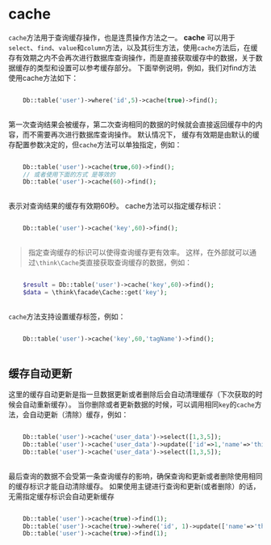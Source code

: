 # cache

`cache`方法用于查询缓存操作，也是连贯操作方法之一。
**cache** 可以用于`select`、`find`、`value`和`column`方法，以及其衍生方法，使用`cache`方法后，在缓存有效期之内不会再次进行数据库查询操作，而是直接获取缓存中的数据，关于数据缓存的类型和设置可以参考缓存部分。
下面举例说明，例如，我们对find方法使用cache方法如下：
```php

    Db::table('user')->where('id',5)->cache(true)->find();
    

```
第一次查询结果会被缓存，第二次查询相同的数据的时候就会直接返回缓存中的内容，而不需要再次进行数据库查询操作。
默认情况下， 缓存有效期是由默认的缓存配置参数决定的，但`cache`方法可以单独指定，例如：
```php

    Db::table('user')->cache(true,60)->find();
    // 或者使用下面的方式 是等效的
    Db::table('user')->cache(60)->find();
    

```
表示对查询结果的缓存有效期60秒。
cache方法可以指定缓存标识：
```php

    Db::table('user')->cache('key',60)->find();
    

```
> 指定查询缓存的标识可以使得查询缓存更有效率。
这样，在外部就可以通过`\think\Cache`类直接获取查询缓存的数据，例如：
```php

    $result = Db::table('user')->cache('key',60)->find();
    $data = \think\facade\Cache::get('key');
    

```
`cache`方法支持设置缓存标签，例如：
```php

    Db::table('user')->cache('key',60,'tagName')->find();
    

```
## 缓存自动更新
这里的缓存自动更新是指一旦数据更新或者删除后会自动清理缓存（下次获取的时候会自动重新缓存）。
当你删除或者更新数据的时候，可以调用相同`key`的`cache`方法，会自动更新（清除）缓存，例如：
```php

    Db::table('user')->cache('user_data')->select([1,3,5]);
    Db::table('user')->cache('user_data')->update(['id'=>1,'name'=>'thinkphp']);
    Db::table('user')->cache('user_data')->select([1,3,5]);
    

```
最后查询的数据不会受第一条查询缓存的影响，确保查询和更新或者删除使用相同的缓存标识才能自动清除缓存。
如果使用主键进行查询和更新(或者删除）的话，无需指定缓存标识会自动更新缓存
```php

    Db::table('user')->cache(true)->find(1);
    Db::table('user')->cache(true)->where('id', 1)->update(['name'=>'thinkphp']);
    Db::table('user')->cache(true)->find(1);
    

```
